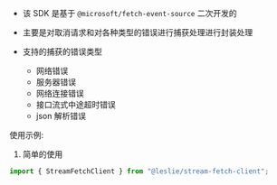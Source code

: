 - 该 SDK 是基于 `@microsoft/fetch-event-source` 二次开发的
- 主要是对取消请求和对各种类型的错误进行捕获处理进行封装处理

- 支持的捕获的错误类型

  - 网络错误
  - 服务器错误
  - 网络连接错误
  - 接口流式中途超时错误
  - json 解析错误

使用示例:

1. 简单的使用

```ts
import { StreamFetchClient } from "@leslie/stream-fetch-client";

```
